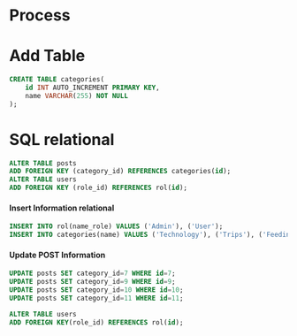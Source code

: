 #   Process

#   Add Table
```sql
CREATE TABLE categories(
    id INT AUTO_INCREMENT PRIMARY KEY,
    name VARCHAR(255) NOT NULL
);
```

#   SQL relational
```sql
ALTER TABLE posts
ADD FOREIGN KEY (category_id) REFERENCES categories(id);
ALTER TABLE users
ADD FOREIGN KEY (role_id) REFERENCES rol(id);
```

####    Insert Information relational
```sql
INSERT INTO rol(name_role) VALUES ('Admin'), ('User');
INSERT INTO categories(name) VALUES ('Technology'), ('Trips'), ('Feeding'), ('Sports');
```

####    Update POST Information
```sql
UPDATE posts SET category_id=7 WHERE id=7;
UPDATE posts SET category_id=9 WHERE id=9;
UPDATE posts SET category_id=10 WHERE id=10;
UPDATE posts SET category_id=11 WHERE id=11;
```




```sql
ALTER TABLE users 
ADD FOREIGN KEY(role_id) REFERENCES rol(id);
```